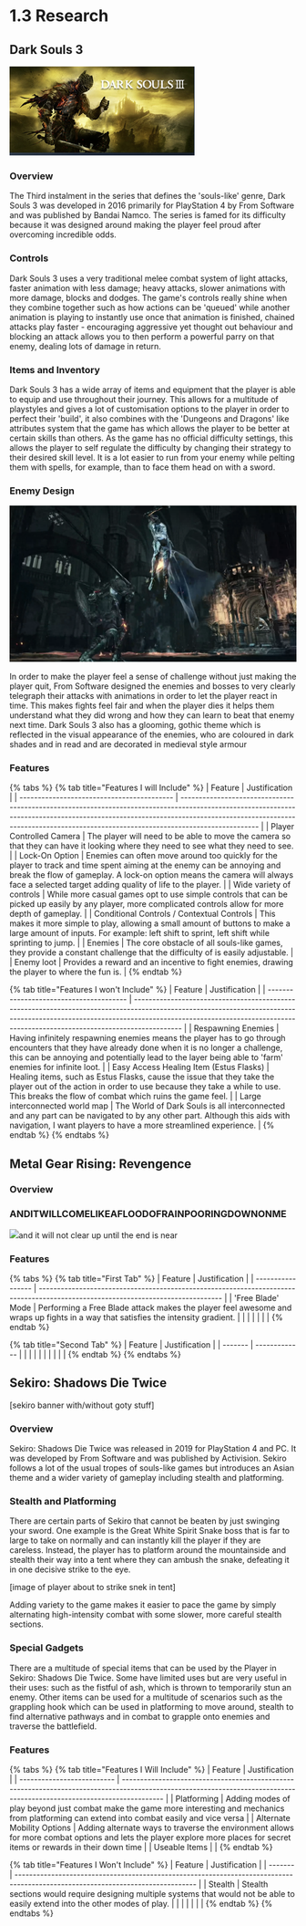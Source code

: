 # 1.3 Research

## Dark Souls 3

![](<../.gitbook/assets/image (3).png>)

### Overview

The Third instalment in the series that defines the 'souls-like' genre, Dark Souls 3 was developed in 2016 primarily for PlayStation 4 by From Software and was published by Bandai Namco. The series is famed for its difficulty because it was designed around making the player feel proud after overcoming incredible odds.

### Controls

Dark Souls 3 uses a very traditional melee combat system of light attacks, faster animation with less damage; heavy attacks, slower animations with more damage, blocks and dodges. The game's controls really shine when they combine together such as how actions can be 'queued' while another animation is playing to instantly use once that animation is finished, chained attacks play faster - encouraging aggressive yet thought out behaviour and blocking an attack allows you to then perform a powerful parry on that enemy, dealing lots of damage in return.

### Items and Inventory

Dark Souls 3 has a wide array of items and equipment that the player is able to equip and use throughout their journey. This allows for a multitude of playstyles and gives a lot of customisation options to the player in order to perfect their 'build', it also combines with the 'Dungeons and Dragons' like attributes system that the game has which allows the player to be better at certain skills than others. As the game has no official difficulty settings, this allows the player to self regulate the difficulty by changing their strategy to their desired skill level. It is a lot easier to run from your enemy while pelting them with spells, for example, than to face them head on with a sword.

### Enemy Design

![The Dancer of the Boreal Valley features heavy telegraphing that gives the player just enough time to react while still feeling fast.](../.gitbook/assets/image.png)

In order to make the player feel a sense of challenge without just making the player quit, From Software designed the enemies and bosses to very clearly telegraph their attacks with animations in order to let the player react in time. This makes fights feel fair and when the player dies it helps them understand what they did wrong and how they can learn to beat that enemy next time. Dark Souls 3 also has a glooming, gothic theme which is reflected in the visual appearance of the enemies, who are coloured in dark shades and in read and are decorated in medieval style armour

### Features

{% tabs %}
{% tab title="Features I will Include" %}
| Feature                                    | Justification                                                                                                                                                                                                                                                   |
| ------------------------------------------ | --------------------------------------------------------------------------------------------------------------------------------------------------------------------------------------------------------------------------------------------------------------- |
| Player Controlled Camera                   | The player will need to be able to move the camera so that they can have it looking where they need to see what they need to see.                                                                                                                               |
| Lock-On Option                             | Enemies can often move around too quickly for the player to track and time spent aiming at the enemy can be annoying and break the flow of gameplay. A lock-on option means the camera will always face a selected target adding quality of life to the player. |
| Wide variety of controls                   | While more casual games opt to use simple controls that can be picked up easily by any player, more complicated controls allow for more depth of gameplay.                                                                                                      |
| Conditional Controls / Contextual Controls | This makes it more simple to play, allowing a small amount of buttons to make a large amount of inputs. For example: left shift to sprint, left shift while sprinting to jump.                                                                                  |
| Enemies                                    | The core obstacle of all souls-like games, they provide a constant challenge that the difficulty of is easily adjustable.                                                                                                                                       |
| Enemy loot                                 | Provides a reward and an incentive to fight enemies, drawing the player to where the fun is.                                                                                                                                                                    |
{% endtab %}

{% tab title="Features I won't Include" %}
| Feature                                 | Justification                                                                                                                                                                                                                                           |
| --------------------------------------- | ------------------------------------------------------------------------------------------------------------------------------------------------------------------------------------------------------------------------------------------------------- |
| Respawning Enemies                      | Having infinitely respawning enemies means the player has to go through encounters that they have already done when it is no longer a challenge, this can be annoying and potentially lead to the layer being able to 'farm' enemies for infinite loot. |
| Easy Access Healing Item (Estus Flasks) | Healing items, such as Estus Flasks, cause the issue that they take the player out of the action in order to use because they take a while to use. This breaks the flow of combat which ruins the game feel.                                            |
| Large interconnected world map          | The World of Dark Souls is all interconnected and any part can be navigated to by any other part. Although this aids with navigation, I want players to have a more streamlined experience.                                                             |
{% endtab %}
{% endtabs %}

## Metal Gear Rising: Revengence

### Overview



### ANDITWILLCOMELIKEAFLOODOFRAINPOORINGDOWNONME

![](../.gitbook/assets/catJAM.gif)and it will not clear up until the end is near

### Features

{% tabs %}
{% tab title="First Tab" %}
| Feature           | Justification                                                                                                                    |
| ----------------- | -------------------------------------------------------------------------------------------------------------------------------- |
| 'Free Blade' Mode | Performing a Free Blade attack makes the player feel awesome and wraps up fights in a way that satisfies the intensity gradient. |
|                   |                                                                                                                                  |
|                   |                                                                                                                                  |
{% endtab %}

{% tab title="Second Tab" %}
| Feature | Justification |
| ------- | ------------- |
|         |               |
|         |               |
|         |               |
{% endtab %}
{% endtabs %}

## Sekiro: Shadows Die Twice

\[sekiro banner with/without goty stuff]

### Overview

Sekiro: Shadows Die Twice was released in 2019 for PlayStation 4 and PC. It was developed by From Software and was published by Activision. Sekiro follows a lot of the usual tropes of souls-like games but introduces an Asian theme and a wider variety of gameplay including stealth and platforming.

### Stealth and Platforming

There are certain parts of Sekiro that cannot be beaten by just swinging your sword. One example is the Great White Spirit Snake boss that is far to large to take on normally and can instantly kill the player if they are careless. Instead, the player has to platform around the mountainside and stealth their way into a tent where they can ambush the snake, defeating it in one decisive strike to the eye.

\[image of player about to strike snek in tent]

Adding variety to the game makes it easier to pace the game by simply alternating high-intensity combat with some slower, more careful stealth sections.

### Special Gadgets

There are a multitude of special items that can be used by the Player in Sekiro: Shadows Die Twice. Some have limited uses but are very useful in their uses: such as the fistful of ash, which is thrown to temporarily stun an enemy. Other items can be used for a multitude of scenarios such as the grappling hook which can be used in platforming to move around, stealth to find alternative pathways and in combat to grapple onto enemies and traverse the battlefield.

### Features

{% tabs %}
{% tab title="Features I Will Include" %}
| Feature                    | Justification                                                                                                                                                           |
| -------------------------- | ----------------------------------------------------------------------------------------------------------------------------------------------------------------------- |
| Platforming                | Adding modes of play beyond just combat make the game more interesting and mechanics from platforming can extend into combat easily and vice versa                      |
| Alternate Mobility Options | Adding alternate ways to traverse the environment allows for more combat options and lets the player explore more places for secret items or rewards in their down time |
| Useable Items              |                                                                                                                                                                         |
{% endtab %}

{% tab title="Features I Won't Include" %}
| Feature | Justification                                                                                                                   |
| ------- | ------------------------------------------------------------------------------------------------------------------------------- |
| Stealth | Stealth sections would require designing multiple systems that would not be able to easily extend into the other modes of play. |
|         |                                                                                                                                 |
|         |                                                                                                                                 |
{% endtab %}
{% endtabs %}
